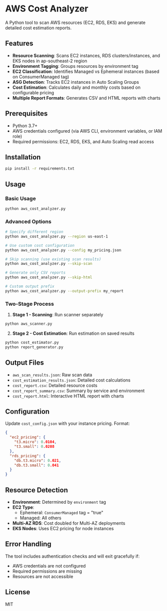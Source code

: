 # AWS Cost Analyzer

A Python tool to scan AWS resources (EC2, RDS, EKS) and generate detailed cost estimation reports.

## Features

- **Resource Scanning**: Scans EC2 instances, RDS clusters/instances, and EKS nodes in ap-southeast-2 region
- **Environment Tagging**: Groups resources by environment tag
- **EC2 Classification**: Identifies Managed vs Ephemeral instances (based on ConsumerManaged tag)
- **ASG Detection**: Tracks EC2 instances in Auto Scaling Groups
- **Cost Estimation**: Calculates daily and monthly costs based on configurable pricing
- **Multiple Report Formats**: Generates CSV and HTML reports with charts

## Prerequisites

- Python 3.7+
- AWS credentials configured (via AWS CLI, environment variables, or IAM role)
- Required permissions: EC2, RDS, EKS, and Auto Scaling read access

## Installation

```bash
pip install -r requirements.txt
```

## Usage

### Basic Usage

```bash
python aws_cost_analyzer.py
```

### Advanced Options

```bash
# Specify different region
python aws_cost_analyzer.py --region us-east-1

# Use custom cost configuration
python aws_cost_analyzer.py --config my_pricing.json

# Skip scanning (use existing scan results)
python aws_cost_analyzer.py --skip-scan

# Generate only CSV reports
python aws_cost_analyzer.py --skip-html

# Custom output prefix
python aws_cost_analyzer.py --output-prefix my_report
```

### Two-Stage Process

1. **Stage 1 - Scanning**: Run scanner separately
```bash
python aws_scanner.py
```

2. **Stage 2 - Cost Estimation**: Run estimation on saved results
```bash
python cost_estimator.py
python report_generator.py
```

## Output Files

- `aws_scan_results.json`: Raw scan data
- `cost_estimation_results.json`: Detailed cost calculations
- `cost_report.csv`: Detailed resource costs
- `cost_report_summary.csv`: Summary by service and environment
- `cost_report.html`: Interactive HTML report with charts

## Configuration

Update `cost_config.json` with your instance pricing. Format:

```json
{
  "ec2_pricing": {
    "t3.micro": 0.0104,
    "t3.small": 0.0208
  },
  "rds_pricing": {
    "db.t3.micro": 0.021,
    "db.t3.small": 0.041
  }
}
```

## Resource Detection

- **Environment**: Determined by `environment` tag
- **EC2 Type**: 
  - Ephemeral: `ConsumerManaged` tag = "true"
  - Managed: All others
- **Multi-AZ RDS**: Cost doubled for Multi-AZ deployments
- **EKS Nodes**: Uses EC2 pricing for node instances

## Error Handling

The tool includes authentication checks and will exit gracefully if:
- AWS credentials are not configured
- Required permissions are missing
- Resources are not accessible

## License

MIT